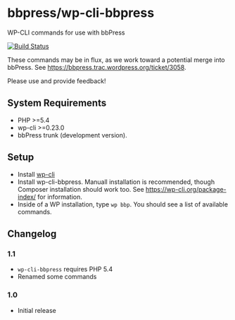 # bbpress/wp-cli-bbpress

WP-CLI commands for use with bbPress

[![Build Status](https://travis-ci.org/bbpress/wp-cli-bbpress.svg?branch=master)](https://travis-ci.org/bbpress/wp-cli-bbpress)

These commands may be in flux, as we work toward a potential merge into bbPress. See https://bbpress.trac.wordpress.org/ticket/3058.

Please use and provide feedback!

## System Requirements

* PHP >=5.4
* wp-cli >=0.23.0
* bbPress trunk (development version).

## Setup

* Install [wp-cli](https://wp-cli.org)
* Install wp-cli-bbpress. Manuall installation is recommended, though Composer installation should work too. See https://wp-cli.org/package-index/ for information.
* Inside of a WP installation, type `wp bbp`. You should see a list of available commands.

## Changelog

### 1.1

* `wp-cli-bbpress` requires PHP 5.4
* Renamed some commands

### 1.0

* Initial release

